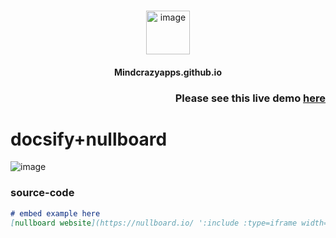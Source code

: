 <br/>

<p align="center">
 <img src="https://cdn-icons-png.flaticon.com/512/8947/8947740.png" alt="image" width="70px">
</p>

<h4 align="center"> Mindcrazyapps.github.io </h3>

<h3 align="right"> Please see this live demo <a href="https://docsify-nullboard.netlify.app/"> here </a> </h3>

# docsify+nullboard
<img src="https://user-images.githubusercontent.com/123137817/213945042-0826ff1f-3dd0-4f8f-a61a-3b106ed688d1.png" alt="image"/>

### source-code

```markdown
# embed example here
[nullboard website](https://nullboard.io/ ':include :type=iframe width=100% height=400px')
```
